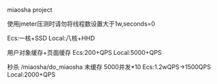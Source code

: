 miaosha project

使用jmeter压测时请勿将线程数设置大于1w,seconds=0




Ecs:一核+SSD
Local:八核+HHD

用户对象缓存+页面缓存
Ecs:200+QPS
Local:5000+QPS 

秒杀 /miaosha/do_miaosha
未缓存 5000并发*10
Ecs:1.2wQPS->1500QPS
Local:2000+QPS